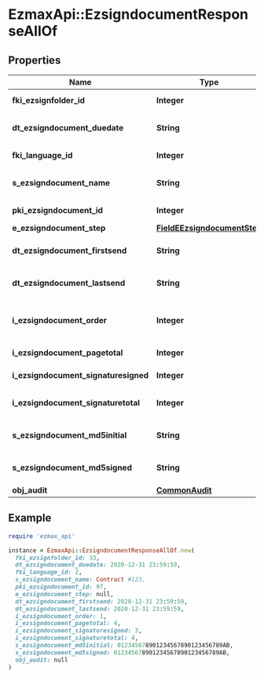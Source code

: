 # EzmaxApi::EzsigndocumentResponseAllOf

## Properties

| Name | Type | Description | Notes |
| ---- | ---- | ----------- | ----- |
| **fki_ezsignfolder_id** | **Integer** | The unique ID of the Ezsignfolder |  |
| **dt_ezsigndocument_duedate** | **String** | The maximum date and time at which the document can be signed. |  |
| **fki_language_id** | **Integer** | The unique ID of the Language.  Valid values:  |Value|Description| |-|-| |1|French| |2|English| |  |
| **s_ezsigndocument_name** | **String** | The name of the document that will be presented to Ezsignfoldersignerassociations |  |
| **pki_ezsigndocument_id** | **Integer** | The unique ID of the Ezsigntemplate |  |
| **e_ezsigndocument_step** | [**FieldEEzsigndocumentStep**](FieldEEzsigndocumentStep.md) |  |  |
| **dt_ezsigndocument_firstsend** | **String** | The date and time when the Ezsigndocument was first sent. |  |
| **dt_ezsigndocument_lastsend** | **String** | The date and time when the Ezsigndocument was sent the last time. |  |
| **i_ezsigndocument_order** | **Integer** | The order in which the Ezsigndocument will be presented to the signatory in the Ezsignfolder. |  |
| **i_ezsigndocument_pagetotal** | **Integer** | The number of pages in the Ezsigndocument. |  |
| **i_ezsigndocument_signaturesigned** | **Integer** | The number of signatures that were signed in the document. |  |
| **i_ezsigndocument_signaturetotal** | **Integer** | The number of total signatures that were requested in the Ezsigndocument. |  |
| **s_ezsigndocument_md5initial** | **String** | MD5 Hash of the initial PDF Document before signatures were applied to it. |  |
| **s_ezsigndocument_md5signed** | **String** | MD5 Hash of the final PDF Document after all signatures were applied to it. |  |
| **obj_audit** | [**CommonAudit**](CommonAudit.md) |  |  |

## Example

```ruby
require 'ezmax_api'

instance = EzmaxApi::EzsigndocumentResponseAllOf.new(
  fki_ezsignfolder_id: 33,
  dt_ezsigndocument_duedate: 2020-12-31 23:59:59,
  fki_language_id: 2,
  s_ezsigndocument_name: Contract #123,
  pki_ezsigndocument_id: 97,
  e_ezsigndocument_step: null,
  dt_ezsigndocument_firstsend: 2020-12-31 23:59:59,
  dt_ezsigndocument_lastsend: 2020-12-31 23:59:59,
  i_ezsigndocument_order: 1,
  i_ezsigndocument_pagetotal: 4,
  i_ezsigndocument_signaturesigned: 3,
  i_ezsigndocument_signaturetotal: 4,
  s_ezsigndocument_md5initial: 012345678901234567890123456789AB,
  s_ezsigndocument_md5signed: 012345678901234567890123456789AB,
  obj_audit: null
)
```

